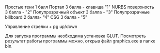 Простые тени 1 балл
Портал 3 балла - клавиша "1"
NURBS поверхность 3 балла - "2"
Полупрозрачный объект 3 балла - "3"
Полупрозрачные billboard 2 балла- "4"
CSG 3 балла - "5"

Управление стрелки + pg up/down

Для запуска программы необходима установка GLUT. 
Посмотреть результат работы программы можно, открыв файл graphics.exe в папке bin.
